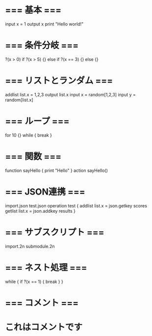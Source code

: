 # === 基本 ===
input x = 1
output x
print "Hello world!"

# === 条件分岐 ===
?(x > 0)
if ?(x > 5) {}
else if ?(x == 3) {}
else {}

# === リストとランダム ===
addlist list.x = 1,2,3
output list.x
input x = random[1,2,3]
input y = random[list.x]

# === ループ ===
for 10 {}
while {
  break
}

# === 関数 ===
function sayHello {
  print "Hello"
}
action sayHello()

# === JSON連携 ===
import.json test.json
operation test {
  addlist list.x = json.getkey scores
  getlist list.x = json.addkey results
}

# === サブスクリプト ===
import.2n submodule.2n

# === ネスト処理 ===
while
{
  if ?(x == 1)
  {
    break
  }
}

# === コメント ===
# これはコメントです